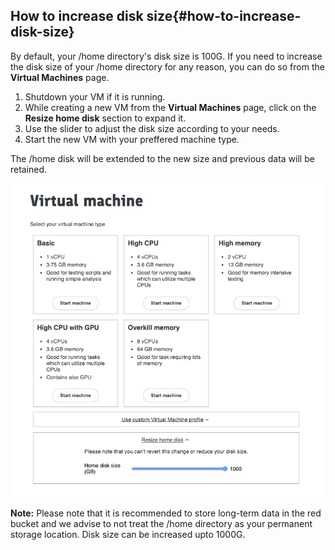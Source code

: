 ## How to increase disk size[​](https://e4c14f23.tre-documentation.pages.dev/docs/how_to_guides/disk_size#disk-size) {#how-to-increase-disk-size​}

By default, your /home directory's disk size is 100G. If you need to increase the disk size of your /home directory for any reason, you can do so from the **Virtual Machines** page.

1. Shutdown your VM if it is running.  
2. While creating a new VM from the **Virtual Machines** page, click on the **Resize home disk** section to expand it.  
3. Use the slider to adjust the disk size according to your needs.  
4. Start the new VM with your preffered machine type.

The /home disk will be extended to the new size and previous data will be retained.

![](images/sandboxes-and-folder-structures/resize-home-disk.png)

**Note:** Please note that it is recommended to store long-term data in the red bucket and we advise to not treat the /home directory as your permanent storage location. Disk size can be increased upto 1000G.

